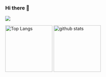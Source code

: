 ### Hi there 👋

![](http://github-profile-summary-cards.vercel.app/api/cards/profile-details?username=eskay58&theme=default)
<p align="left"> 
  <img alt="Top Langs" height="150px" src="https://github-readme-stats.vercel.app/api/top-langs/?username=eskay58&layout=compact&show_icons=true" />
  <img alt="github stats" height="150px" src="https://github-readme-stats.vercel.app/api?username=eskay58&show_icons=ture" />
</p>

<!--
**Eskay58/Eskay58** is a ✨ _special_ ✨ repository because its `README.md` (this file) appears on your GitHub profile.

Here are some ideas to get you started:

- 🔭 I’m currently working on ...
- 🌱 I’m currently learning ...
- 👯 I’m looking to collaborate on ...
- 🤔 I’m looking for help with ...
- 💬 Ask me about ...
- 📫 How to reach me: ...
- 😄 Pronouns: ...
- ⚡ Fun fact: ...
-->
